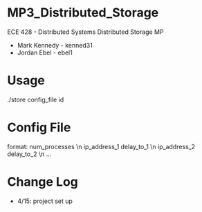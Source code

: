 MP3_Distributed_Storage
=======================

ECE 428 - Distributed Systems
Distributed Storage MP

- Mark Kennedy - kenned31
- Jordan Ebel  - ebel1

Usage
=====
./store config_file id

Config File
===========
format:
    num_processes \n
    ip_address_1  delay_to_1 \n
    ip_address_2  delay_to_2 \n 
    ...


Change Log
==========

- 4/15: project set up

